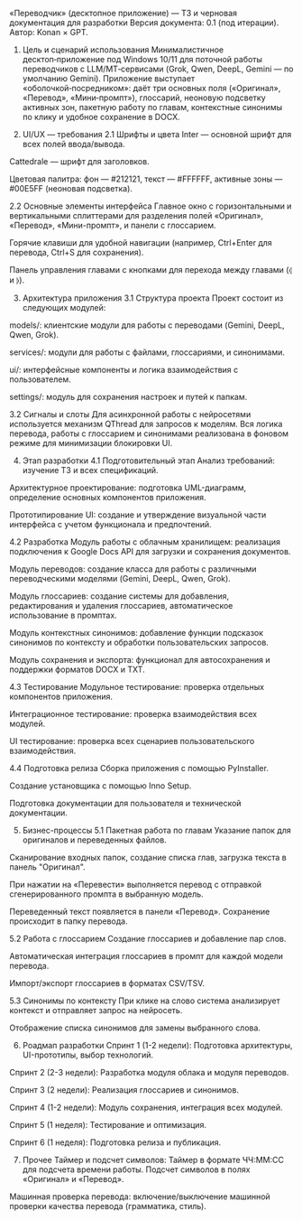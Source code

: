 «Переводчик» (десктопное приложение) — ТЗ и черновая документация для разработки
Версия документа: 0.1 (под итерации). Автор: Konan × GPT.

1) Цель и сценарий использования
Минималистичное десктоп‑приложение под Windows 10/11 для поточной работы переводчиков с LLM/MT‑сервисами (Grok, Qwen, DeepL, Gemini — по умолчанию Gemini). Приложение выступает «оболочкой‑посредником»: даёт три основных поля («Оригинал», «Перевод», «Мини‑промпт»), глоссарий, неоновую подсветку активных зон, пакетную работу по главам, контекстные синонимы по клику и удобное сохранение в DOCX.

2) UI/UX — требования
2.1 Шрифты и цвета
Inter — основной шрифт для всех полей ввода/вывода.

Cattedrale — шрифт для заголовков.

Цветовая палитра: фон — #212121, текст — #FFFFFF, активные зоны — #00E5FF (неоновая подсветка).

2.2 Основные элементы интерфейса
Главное окно с горизонтальными и вертикальными сплиттерами для разделения полей «Оригинал», «Перевод», «Мини-промпт», и панели с глоссарием.

Горячие клавиши для удобной навигации (например, Ctrl+Enter для перевода, Ctrl+S для сохранения).

Панель управления главами с кнопками для перехода между главами (⦉ и ⦊).

3) Архитектура приложения
3.1 Структура проекта
Проект состоит из следующих модулей:

models/: клиентские модули для работы с переводами (Gemini, DeepL, Qwen, Grok).

services/: модули для работы с файлами, глоссариями, и синонимами.

ui/: интерфейсные компоненты и логика взаимодействия с пользователем.

settings/: модуль для сохранения настроек и путей к папкам.

3.2 Сигналы и слоты
Для асинхронной работы с нейросетями используется механизм QThread для запросов к моделям. Вся логика перевода, работы с глоссарием и синонимами реализована в фоновом режиме для минимизации блокировки UI.

4) Этап разработки
4.1 Подготовительный этап
Анализ требований: изучение ТЗ и всех спецификаций.

Архитектурное проектирование: подготовка UML-диаграмм, определение основных компонентов приложения.

Прототипирование UI: создание и утверждение визуальной части интерфейса с учетом функционала и предпочтений.

4.2 Разработка
Модуль работы с облачным хранилищем: реализация подключения к Google Docs API для загрузки и сохранения документов.

Модуль переводов: создание класса для работы с различными переводческими моделями (Gemini, DeepL, Qwen, Grok).

Модуль глоссариев: создание системы для добавления, редактирования и удаления глоссариев, автоматическое использование в промптах.

Модуль контекстных синонимов: добавление функции подсказок синонимов по контексту и обработки пользовательских запросов.

Модуль сохранения и экспорта: функционал для автосохранения и поддержки форматов DOCX и TXT.

4.3 Тестирование
Модульное тестирование: проверка отдельных компонентов приложения.

Интеграционное тестирование: проверка взаимодействия всех модулей.

UI тестирование: проверка всех сценариев пользовательского взаимодействия.

4.4 Подготовка релиза
Сборка приложения с помощью PyInstaller.

Создание установщика с помощью Inno Setup.

Подготовка документации для пользователя и технической документации.

5) Бизнес-процессы
5.1 Пакетная работа по главам
Указание папок для оригиналов и переведенных файлов.

Сканирование входных папок, создание списка глав, загрузка текста в панель "Оригинал".

При нажатии на «Перевести» выполняется перевод с отправкой сгенерированного промпта в выбранную модель.

Переведенный текст появляется в панели «Перевод». Сохранение происходит в папку перевода.

5.2 Работа с глоссарием
Создание глоссариев и добавление пар слов.

Автоматическая интеграция глоссариев в промпт для каждой модели перевода.

Импорт/экспорт глоссариев в форматах CSV/TSV.

5.3 Синонимы по контексту
При клике на слово система анализирует контекст и отправляет запрос на нейросеть.

Отображение списка синонимов для замены выбранного слова.

6) Роадмап разработки
Спринт 1 (1-2 недели): Подготовка архитектуры, UI-прототипы, выбор технологий.

Спринт 2 (2-3 недели): Разработка модуля облака и модуля переводов.

Спринт 3 (2 недели): Реализация глоссариев и синонимов.

Спринт 4 (1-2 недели): Модуль сохранения, интеграция всех модулей.

Спринт 5 (1 неделя): Тестирование и оптимизация.

Спринт 6 (1 неделя): Подготовка релиза и публикация.

7) Прочее
Таймер и подсчет символов: Таймер в формате ЧЧ:ММ:СС для подсчета времени работы. Подсчет символов в полях «Оригинал» и «Перевод».

Машинная проверка перевода: включение/выключение машинной проверки качества перевода (грамматика, стиль).